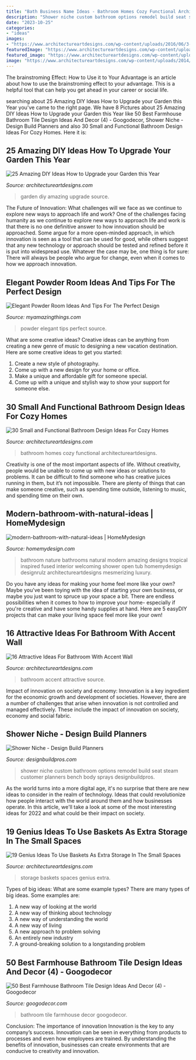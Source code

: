 ```yaml
---
title: "Bath Business Name Ideas - Bathroom Homes Cozy Functional Architectureartdesigns"
description: "Shower niche custom bathroom options remodel build seat steam customer planners bench body sprays designbuildpros"
date: "2023-10-25"
categories:
- "ideas"
images:
- "https://www.architectureartdesigns.com/wp-content/uploads/2016/06/3-4.jpg"
featuredImage: "https://www.architectureartdesigns.com/wp-content/uploads/2016/06/3-4.jpg"
featured_image: "https://www.architectureartdesigns.com/wp-content/uploads/2014/02/1140.jpg"
image: "https://www.architectureartdesigns.com/wp-content/uploads/2014/02/1140.jpg"
---
```



The brainstroming Effect: How to Use it to Your Advantage is an article about how to use the brainstroming effect to your advantage. This is a helpful tool that can help you get ahead in your career or social life.

	

		
searching about 25 Amazing DIY Ideas How to Upgrade your Garden this Year you've came to the right page. We have 8 Pictures about 25 Amazing DIY Ideas How to Upgrade your Garden this Year like 50 Best Farmhouse Bathroom Tile Design Ideas And Decor (4) - Googodecor, Shower Niche - Design Build Planners and also 30 Small and Functional Bathroom Design Ideas For Cozy Homes. Here it is:
		
    
## 25 Amazing DIY Ideas How To Upgrade Your Garden This Year

<img loading=lazy src="https://www.architectureartdesigns.com/wp-content/uploads/2014/02/1140.jpg" onerror="this.onerror=null;this.src='https://tse3.mm.bing.net/th?id=OIP.yzGUr_6P5i9dGxIEIh_HdwAAAA&amp;pid=15.1';" alt="25 Amazing DIY Ideas How to Upgrade your Garden this Year">

_Source: architectureartdesigns.com_

>garden diy amazing upgrade source. 

	

The Future of Innovation: What challenges will we face as we continue to explore new ways to approach life and work?
One of the challenges facing humanity as we continue to explore new ways to approach life and work is that there is no one definitive answer to how innovation should be approached. Some argue for a more open-minded approach, in which innovation is seen as a tool that can be used for good, while others suggest that any new technology or approach should be tested and refined before it is put into widespread use. Whatever the case may be, one thing is for sure: There will always be people who argue for change, even when it comes to how we approach innovation.

    
## Elegant Powder Room Ideas And Tips For The Perfect Design

<img loading=lazy src="http://myamazingthings.com/wp-content/uploads/2017/10/powder-room-1-.jpg" onerror="this.onerror=null;this.src='https://tse3.mm.bing.net/th?id=OIP.bc9oSxq-U60CZt82kKol6gHaLH&amp;pid=15.1';" alt="Elegant Powder Room Ideas And Tips For The Perfect Design">

_Source: myamazingthings.com_

>powder elegant tips perfect source. 

	

What are some creative ideas?
Creative ideas can be anything from creating a new genre of music to designing a new vacation destination. Here are some creative ideas to get you started: 
1. Create a new style of photography.
2. Come up with a new design for your home or office.
3. Make a unique and affordable gift for someone special.
4. Come up with a unique and stylish way to show your support for someone else.

    
## 30 Small And Functional Bathroom Design Ideas For Cozy Homes

<img loading=lazy src="https://www.architectureartdesigns.com/wp-content/uploads/2013/02/bathroom-ideas-architectureartdesigns-7.jpg" onerror="this.onerror=null;this.src='https://tse3.mm.bing.net/th?id=OIP.1MjrYRyiM9Y0ZparQhIllQHaKl&amp;pid=15.1';" alt="30 Small and Functional Bathroom Design Ideas For Cozy Homes">

_Source: architectureartdesigns.com_

>bathroom homes cozy functional architectureartdesigns. 

	

Creativity is one of the most important aspects of life. Without creativity, people would be unable to come up with new ideas or solutions to problems. It can be difficult to find someone who has creative juices running in them, but it’s not impossible. There are plenty of things that can make someone creative, such as spending time outside, listening to music, and spending time on their own.

    
## Modern-bathroom-with-natural-ideas | HomeMydesign

<img loading=lazy src="https://homemydesign.com/wp-content/uploads/2016/04/modern-bathroom-with-natural-ideas.jpg" onerror="this.onerror=null;this.src='https://tse1.mm.bing.net/th?id=OIP.4S3rIBgzvu6f8UB0bLVtwAHaKl&amp;pid=15.1';" alt="modern-bathroom-with-natural-ideas | HomeMydesign">

_Source: homemydesign.com_

>bathroom nature bathrooms natural modern amazing designs tropical inspired fused interior welcoming shower open tub homemydesign designrulz architectureartdesigns mesmerizing luxury. 

	

Do you have any ideas for making your home feel more like your own? Maybe you've been toying with the idea of starting your own business, or maybe you just want to spruce up your space a bit. There are endless possibilities when it comes to how to improve your home- especially if you're creative and have some handy supplies at hand. Here are 5 easyDIY projects that can make your living space feel more like your own!

    
## 16 Attractive Ideas For Bathroom With Accent Wall

<img loading=lazy src="https://www.architectureartdesigns.com/wp-content/uploads/2016/06/3-4.jpg" onerror="this.onerror=null;this.src='https://tse4.mm.bing.net/th?id=OIP.Mmcd_sIaXX8hLln5Z43q0gHaK1&amp;pid=15.1';" alt="16 Attractive Ideas For Bathroom With Accent Wall">

_Source: architectureartdesigns.com_

>bathroom accent attractive source. 

	

Impact of innovation on society and economy:
Innovation is a key ingredient for the economic growth and development of societies. However, there are a number of challenges that arise when innovation is not controlled and managed effectively. These include the impact of innovation on society, economy and social fabric.

    
## Shower Niche - Design Build Planners

<img loading=lazy src="http://designbuildpros.com/wp-content/uploads/2014/06/Shower-Niche-Remodel-2.jpg" onerror="this.onerror=null;this.src='https://tse4.mm.bing.net/th?id=OIP.pL-dZ6vMAIiX6cWMch578AHaJ4&amp;pid=15.1';" alt="Shower Niche - Design Build Planners">

_Source: designbuildpros.com_

>shower niche custom bathroom options remodel build seat steam customer planners bench body sprays designbuildpros. 

	

As the world turns into a more digital age, it's no surprise that there are new ideas to consider in the realm of technology. Ideas that could revolutionize how people interact with the world around them and how businesses operate. In this article, we'll take a look at some of the most interesting ideas for 2022 and what could be their impact on society.

    
## 19 Genius Ideas To Use Baskets As Extra Storage In The Small Spaces

<img loading=lazy src="https://www.architectureartdesigns.com/wp-content/uploads/2016/05/4-1.jpg" onerror="this.onerror=null;this.src='https://tse2.mm.bing.net/th?id=OIP.3XZFfS1UHQsZNbM7hcocpQHaLH&amp;pid=15.1';" alt="19 Genius Ideas To Use Baskets As Extra Storage In The Small Spaces">

_Source: architectureartdesigns.com_

>storage baskets spaces genius extra. 

	

Types of big ideas: What are some example types?
There are many types of big ideas. Some examples are:
1. A new way of looking at the world 
2. A new way of thinking about technology 
3. A new way of understanding the world 
4. A new way of living 
5. A new approach to problem solving 
6. An entirely new industry 
7. A ground-breaking solution to a longstanding problem 

    
## 50 Best Farmhouse Bathroom Tile Design Ideas And Decor (4) - Googodecor

<img loading=lazy src="https://i0.wp.com/googodecor.com/wp-content/uploads/2018/12/50-Best-Farmhouse-Bathroom-Tile-Design-Ideas-And-Decor-4.jpg?fit=1200%2C2470&amp;ssl=1" onerror="this.onerror=null;this.src='https://tse1.mm.bing.net/th?id=OIP.Ki8i6ahb9H_gCJBLwFHGEwHaPP&amp;pid=15.1';" alt="50 Best Farmhouse Bathroom Tile Design Ideas And Decor (4) - Googodecor">

_Source: googodecor.com_

>bathroom tile farmhouse decor googodecor. 

	

Conclusion: The importance of innovation
Innovation is the key to any company’s success. Innovation can be seen in everything from products to processes and even how employees are trained. By understanding the benefits of innovation, businesses can create environments that are conducive to creativity and innovation.

